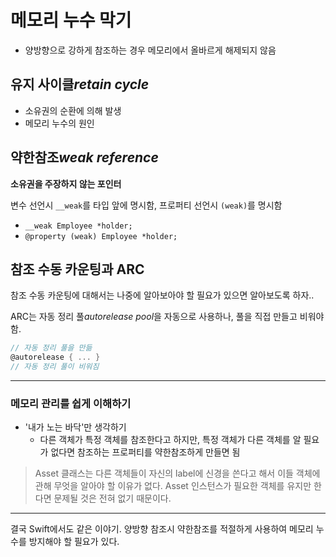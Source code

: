 # 메모리 누수 막기

- 양방향으로 강하게 참조하는 경우 메모리에서 올바르게 해제되지 않음

## 유지 사이클*retain cycle*

- 소유권의 순환에 의해 발생
- 메모리 누수의 원인

## 약한참조*weak reference*

**소유권을 주장하지 않는 포인터**

변수 선언시 `__weak`를 타입 앞에 명시함, 프로퍼티 선언시 `(weak)`를 명시함

- `__weak Employee *holder;`
- `@property (weak) Employee *holder;`

## 참조 수동 카운팅과 ARC

참조 수동 카운팅에 대해서는 나중에 알아보아야 할 필요가 있으면 알아보도록 하자..

ARC는 자동 정리 풀*autorelease pool*을 자동으로 사용하나, 풀을 직접 만들고 비워야 함.

```objective-c
// 자동 정리 풀을 만듦
@autorelease { ... }
// 자동 정리 풀이 비워짐
```

---

### 메모리 관리를 쉽게 이해하기

- '내가 노는 바닥'만 생각하기
  - 다른 객체가 특정 객체를 참조한다고 하지만, 특정 객체가 다른 객체를 알 필요가 없다면 참조하는 프로퍼티를 약한참조하게 만들면 됨

> Asset 클래스는 다른 객체들이 자신의 label에 신경을 쓴다고 해서 이들 객체에 관해 무엇을 알아야 할 이유가 없다. Asset 인스턴스가 필요한 객체를 유지만 한다면 문제될 것은 전혀 없기 때문이다.

---

결국 Swift에서도 같은 이야기. 양방향 참조시 약한참조를 적절하게 사용하여 메모리 누수를 방지해야 할 필요가 있다.